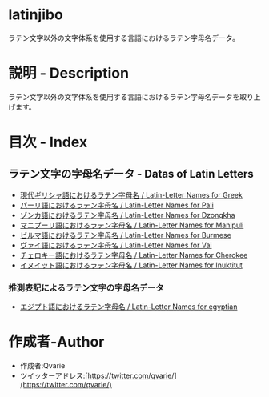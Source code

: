 # latinjibo
ラテン文字以外の文字体系を使用する言語におけるラテン字母名データ。

# 説明 - Description
ラテン文字以外の文字体系を使用する言語におけるラテン字母名データを取り上げます。

# 目次 - Index
## ラテン文字の字母名データ - Datas of Latin Letters
* [現代ギリシャ語におけるラテン字母名 / Latin-Letter Names for Greek](https://github.com/qvarie/qvalphabet/blob/master/latinjibo/latinalpha_el.txt)
* [パーリ語におけるラテン字母名 / Latin-Letter Names for Pali](https://github.com/qvarie/qvalphabet/blob/master/latinjibo/latinalpha_pi.txt)
* [ゾンカ語におけるラテン字母名 / Latin-Letter Names for Dzongkha](https://github.com/qvarie/qvalphabet/blob/master/latinjibo/latinalpha_dz.txt)
* [マニプーリ語におけるラテン字母名 / Latin-Letter Names for Manipuli](https://github.com/qvarie/qvalphabet/blob/master/latinjibo/latinalpha_mni.txt)
* [ビルマ語におけるラテン字母名 / Latin-Letter Names for Burmese](https://github.com/qvarie/qvalphabet/blob/master/latinjibo/latinalpha_my.txt)
* [ヴァイ語におけるラテン字母名 / Latin-Letter Names for Vai](https://github.com/qvarie/qvalphabet/blob/master//latinjibo/latinalpha_vai.txt)
* [チェロキー語におけるラテン字母名 / Latin-Letter Names for Cherokee](https://github.com/qvarie/qvalphabet/blob/master/latinjibo/latinalpha_chr.txt)
* [イヌイット語におけるラテン字母名 / Latin-Letter Names for Inuktitut](https://github.com/qvarie/qvalphabet/blob/master/latinjibo/latinalpha_iu.txt)
### 推測表記によるラテン文字の字母名データ
* [エジプト語におけるラテン字母名 / Latin-Letter Names for egyptian](https://github.com/qvarie/qvalphabet/blob/master/latinjibo/latinalpha_egy.txt)

# 作成者-Author

* 作成者:Qvarie
* ツイッターアドレス:[https://twitter.com/qvarie/](https://twitter.com/qvarie/)
